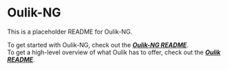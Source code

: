 # Oulik-NG

This is a placeholder README for Oulik-NG.

To get started with Oulik-NG, check out the [***Oulik-NG README***](https://github.com/Memeplexx/oulik/blob/master/docs/readme-ng.md).  
To get a high-level overview of what Oulik has to offer, check out the [***Oulik README***](https://github.com/Memeplexx/oulik/blob/master/readme.md).